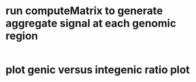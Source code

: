 # run computeMatrix to generate aggregate signal at each genomic region
```bash

```

# plot genic versus integenic ratio plot
```r

```